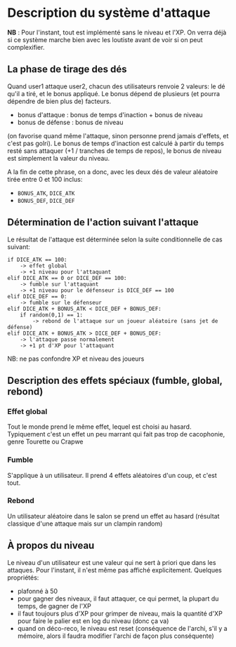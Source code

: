# Description du système d'attaque
**NB** : Pour l'instant, tout est implémenté sans le niveau et l'XP.
On verra déjà si ce système marche bien avec les loutiste avant de voir
si on peut complexifier.

## La phase de tirage des dés
Quand user1 attaque user2, chacun des utilisateurs renvoie 2 valeurs: 
le dé qu'il a tiré, et le bonus appliqué. Le bonus dépend de plusieurs
(et pourra dépendre de bien plus de) facteurs.

 * bonus d'attaque : bonus de temps d'inaction + bonus de niveau
 * bonus de défense : bonus de niveau

(on favorise quand même l'attaque, sinon personne prend jamais d'effets,
et c'est pas golri). Le bonus de temps d'inaction est calculé à partir
du temps resté sans attaquer (+1 / tranches de temps de repos),
le bonus de niveau est simplement la valeur du niveau.

A la fin de cette phrase, on a donc, avec les deux dés de valeur 
aléatoire tirée entre 0 et 100 inclus:

 * `BONUS_ATK`, `DICE_ATK`
 * `BONUS_DEF`, `DICE_DEF`

## Détermination de l'action suivant l'attaque
Le résultat de l'attaque est déterminée selon la suite conditionnelle
de cas suivant:

```
if DICE_ATK == 100:
    -> effet global
    -> +1 niveau pour l'attaquant
elif DICE_ATK == 0 or DICE_DEF == 100:
    -> fumble sur l'attaquant
    -> +1 niveau pour le défenseur is DICE_DEF == 100
elif DICE_DEF == 0:
    -> fumble sur le défenseur
elif DICE_ATK + BONUS_ATK < DICE_DEF + BONUS_DEF:
    if random(0,1) == 1:
        -> rebond de l'attaque sur un joueur aléatoire (sans jet de défense)
elif DICE_ATK + BONUS_ATK > DICE_DEF + BONUS_DEF:
    -> l'attaque passe normalement
    -> +1 pt d'XP pour l'attaquant
```
NB: ne pas confondre XP et niveau des joueurs 

## Description des effets spéciaux (fumble, global, rebond)

### Effet global
Tout le monde prend le même effet, lequel est choisi au hasard.
Typiquement c'est un effet un peu marrant qui fait pas trop de 
cacophonie, genre Tourette ou Crapwe

### Fumble
S'applique à un utilisateur. Il prend 4 effets aléatoires d'un coup, 
et c'est tout.

### Rebond
Un utilisateur aléatoire dans le salon se prend un effet au hasard 
(résultat classique d'une attaque mais sur un clampin random)

## À propos du niveau

Le niveau d'un utilisateur est une valeur qui ne sert à priori que dans
les attaques. Pour l'instant, il n'est même pas affiché explicitement. 
Quelques propriétés:

 * plafonné à 50
 * pour gagner des niveaux, il faut attaquer, ce qui permet, la plupart 
 du temps, de gagner de l'XP
 * il faut toujours plus d'XP pour grimper de niveau, mais la quantité
 d'XP pour faire le palier est en log du niveau (donc ça va)
 * quand on déco-reco, le niveau est reset (conséquence de l'archi,
 s'il y a mémoire, alors il faudra modifier l'archi de façon plus
 conséquente)